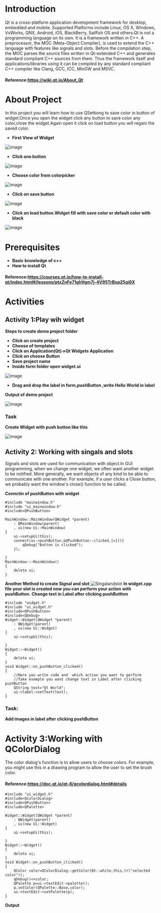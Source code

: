 # Introduction 
Qt is a cross-platform application development framework for desktop, embedded and mobile. Supported Platforms include Linux, OS X, Windows, VxWorks, QNX, Android, iOS, BlackBerry, Sailfish OS and others.Qt is not a programming language on its own. It is a framework written in C++. A preprocessor, the MOC (Meta-Object Compiler), is used to extend the C++ language with features like signals and slots. Before the compilation step, the MOC parses the source files written in Qt-extended C++ and generates standard compliant C++ sources from them. Thus the framework itself and applications/libraries using it can be compiled by any standard compliant C++ compiler like Clang, GCC, ICC, MinGW and MSVC.
#### Reference:https://wiki.qt.io/About_Qt
# About Project
In this project you will learn how to use QSettiong to save color in button of widget.Once you open the widget  click any button to save color any color,close the widget.Again open it click on load  button you will regain the saved color.
* **First View of Widget**

![image](https://user-images.githubusercontent.com/120928669/209430794-12356762-8ab3-45b5-93f5-7689e4d7b3c8.png)
* **Click one button**

![image](https://user-images.githubusercontent.com/120928669/209430954-aba26a37-9885-4665-9103-c0302eaa8e49.png)

* **Choose color from colorpicker**

![image](https://user-images.githubusercontent.com/120928669/209431037-9f567ee6-04f1-4311-8e5a-5892f032600d.png)

* **Click on save button**

![image](https://user-images.githubusercontent.com/120928669/209431378-c3893ba3-afa0-4c3a-9370-1aca14aeb7cb.png)

* **Click on load button.Widget fill with save color or default color with black**

![image](https://user-images.githubusercontent.com/120928669/209431513-012a2c03-7a3c-4515-889d-5ec8a4c896b6.png)
# Prerequisites
* **Basic knowledge of c++**
* **How to install Qt**
#### Reference:https://courses.qt.io/how-to-install-qt/index.html#/lessons/ptxZnFe71ghVgm7j-4V95TrBxp25gi6X
# Activities
## Activity 1:Play wih widget
**Steps to create demo project folder**
*  **Click on create project**
*  **Choose of templates**
*  **Click on Application(Qt)->Qt Widgets Application**
*  **Click on choose Button**
*  **Save project name**
*  **Inside form folder open widget.ui**

![image](https://user-images.githubusercontent.com/120928669/209432581-a13ae8ab-77ca-49ff-b837-2290234b8b3b.png) 
* **Drag and drop the label in form,pushButton ,write Hello World in label**


**Output of demo project**

![image](https://user-images.githubusercontent.com/120928669/209432706-f1c82c06-5036-448b-892e-953357528f09.png)
### Task
**Create Widget with push button like this**

![image](https://user-images.githubusercontent.com/120928669/209433055-774e07a3-7033-4c1c-9e2e-fd8c2a997019.png)
## Activity 2: Working with singals and slots
Signals and slots are used for communication with object.In GUI programming, when we change one widget, we often want another widget to be notified. More generally, we want objects of any kind to be able to communicate with one another. For example, if a user clicks a Close button, we probably want the window's close() function to be called.

**Connctin of pushButton with widget**
```
#include "mainwindow.h"
#include "ui_mainwindow.h"
#include<QPushButton>

MainWindow::MainWindow(QWidget *parent)
    : QMainWindow(parent)
    , ui(new Ui::MainWindow)
{
    ui->setupUi(this);
    connect(ui->pushButton,&QPushButton::clicked,[=](){
        qDebug("Button is clicked");
    });

}
MainWindow::~MainWindow()
{
    delete ui;
}

```
**Another Method to create Signal and slot**
![Singalandslot](https://user-images.githubusercontent.com/120928669/209438440-85d880bc-ef6b-4769-baba-767d5ddc20c2.png)
**In widget.cpp file your slot is created now you can perform your action with pushButton.**
**Change text in Label after clicking pushButtton**

```
#include "widget.h"
#include "ui_widget.h"
#include<QPushButton>
#include<QDebug>
Widget::Widget(QWidget *parent)
    : QWidget(parent)
    , ui(new Ui::Widget)
{
    ui->setupUi(this);

}
Widget::~Widget()
{
    delete ui;
}
void Widget::on_pushButton_clicked()
{
    //Here you write code and  which action you want to perform
    //Take example you want change text in Label after clicking pushButton
    QString text="Qt World";
    ui->label->setText(text);
}
```
### Task:
**Add images in label after clicking pushButton**
# Activity 3:Working with QColorDialog
The color dialog's function is to allow users to choose colors. For example, you might use this in a drawing program to allow the user to set the brush color.
#### Reference:https://doc.qt.io/qt-6/qcolordialog.html#details
```#include "widget.h"
#include "ui_widget.h"
#include<QColorDialog>
#include<QPushButton>
#include<QPalette>

Widget::Widget(QWidget *parent)
    : QWidget(parent)
    , ui(new Ui::Widget)
{
    ui->setupUi(this);

}
Widget::~Widget()
{
    delete ui;
}
void Widget::on_pushButton_clicked()
{
    QColor color=QColorDialog::getColor(Qt::white,this,tr("selected color"));
    qDebug()<<color;
    QPalette p=ui->textEdit->palette();
    p.setColor(QPalette::Base,color);
    ui->textEdit->setPalette(p);
}
```
**Output**











